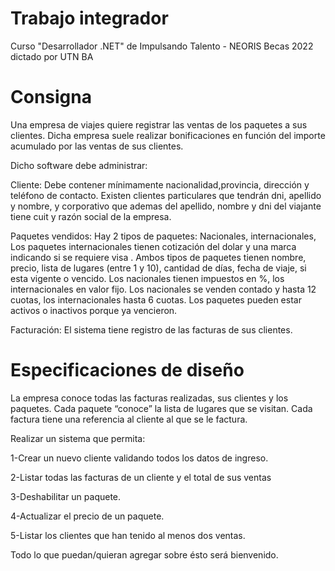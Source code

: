 # Trabajo integrador
Curso "Desarrollador .NET" de Impulsando Talento - NEORIS Becas 2022 dictado por UTN BA

# Consigna
Una empresa de viajes quiere registrar las ventas de los paquetes a sus clientes. Dicha empresa suele realizar bonificaciones en función del importe acumulado por las ventas de sus clientes.

Dicho software debe administrar:

Cliente: Debe contener mínimamente nacionalidad,provincia, dirección y teléfono de contacto. Existen clientes particulares que tendrán dni, apellido y nombre, y corporativo que ademas del apellido, nombre y dni del viajante tiene cuit y razón social de la empresa.

Paquetes vendidos: Hay 2 tipos de paquetes: Nacionales, internacionales, Los paquetes internacionales tienen cotización del dolar y una marca indicando si se requiere visa . Ambos tipos de paquetes tienen nombre, precio, lista de lugares (entre 1 y 10), cantidad de días, fecha de viaje, si esta vigente o vencido. Los nacionales tienen impuestos en %, los internacionales en valor fijo. Los nacionales se venden contado y hasta 12 cuotas, los internacionales hasta 6 cuotas. Los paquetes pueden estar activos o inactivos porque ya vencieron.

Facturación: El sistema tiene registro de las facturas de sus clientes.

# Especificaciones de diseño

La empresa conoce todas las facturas realizadas, sus clientes y los paquetes. Cada paquete “conoce” la lista de lugares que se visitan. Cada factura tiene una referencia al cliente al que se le factura.

Realizar un sistema que permita:

1-Crear un nuevo cliente validando todos los datos de ingreso.

2-Listar todas las facturas de un cliente y el total de sus ventas

3-Deshabilitar un paquete.

4-Actualizar el precio de un paquete.

5-Listar los clientes que han tenido al menos dos ventas.

Todo lo que puedan/quieran agregar sobre ésto será bienvenido.
